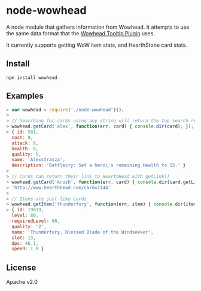 # node-wowhead

A node module that gathers information from Wowhead. It attempts to use the same data format that the [Wowhead Tooltip Plugin](http://www.wowhead.com/tooltips) uses.

It currently supports getting WoW item stats, and HearthStone card stats.

## Install
`npm install wowhead`

## Examples
```javascript
> var wowhead = require('./node-wowhead')();
>
> // Searching for cards using any string will return the top search result
> wowhead.getCard('alex', function(err, card) { console.dir(card); });
> { id: 581,
  cost: 9,
  attack: 8,
  health: 8,
  quality: 5,
  name: 'Alexstrasza',
  description: 'Battlecry: Set a hero\'s remaining Health to 15.' }
>
> // Cards can return their link to HearthHead with getLink()
> wowhead.getCard('krush', function(err, card) { console.dir(card.getLink()); });
> 'http://www.hearthhead.com/card=1144'
>
> // Items are just like cards
> wowhead.getItem('thunderfury', function(err, item) { console.dir(item); });
> { id: 19019,
  level: 80,
  requiredLevel: 60,
  quality: '2',
  name: 'Thunderfury, Blessed Blade of the Windseeker',
  slot: 13,
  dps: 46.1,
  speed: 1.9 }
```

## License
Apache v2.0
